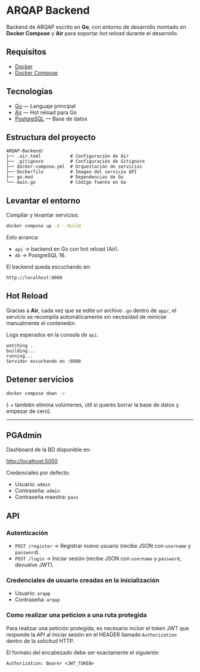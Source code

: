# ARQAP Backend

Backend de ARQAP escrito en **Go**, con entorno de desarrollo montado en **Docker Compose** y **Air** para soportar *hot reload* durante el desarrollo.

## Requisitos

- [Docker](https://www.docker.com/get-started)
- [Docker Compose](https://docs.docker.com/compose/install/)

## Tecnologías

- [Go](https://go.dev/) — Lenguaje principal
- [Air](https://github.com/air-verse/air) — Hot reload para Go
- [PostgreSQL](https://www.postgresql.org/) — Base de datos

## Estructura del proyecto

```
ARQAP-Backend/
├── .air.toml           # Configuración de Air
├── .gitignore          # Configuración de Gitignore
├── docker-compose.yml  # Orquestación de servicios
├── Dockerfile          # Imagen del servicio API
├── go.mod              # Dependencias de Go
└── main.go             # Código fuente en Go

```

## Levantar el entorno

Compilar y levantar servicios:

```bash
docker compose up -d --build
```

Esto arranca:
- `api` → backend en Go con hot reload (Air).
- `db` → PostgreSQL 16.

El backend queda escuchando en:

```
http://localhost:8080
```

## Hot Reload

Gracias a **Air**, cada vez que se edite un archivo `.go` dentro de `app/`, el servicio se recompila automáticamente sin necesidad de reiniciar manualmente el contenedor.

Logs esperados en la consola de `api`:

```
watching .
building...
running...
Servidor escuchando en :8080
```

## Detener servicios

```bash
docker compose down -v
```

(`-v` también elimina volúmenes, útil si querés borrar la base de datos y empezar de cero).

---

## PGAdmin

Dashboard de la BD disponible en:

[http://localhost:5050](http://localhost:5050)

Credenciales por defecto:
- Usuario: `admin`
- Contraseña: `admin`
- Contraseña maestra: `pass`

## API

### Autenticación

- `POST /register` → Registrar nuevo usuario (recibe JSON con `username` y `password`).
- `POST /login` → Iniciar sesión (recibe JSON con `username` y `password`, devuelve JWT).

### Credenciales de usuario creadas en la inicialización
- Usuario: `arqap`
- Contraseña: `arqap`

### Como realizar una peticion a una ruta protegida

Para realizar una petición protegida, es necesario incluir el token JWT que responde la API al iniciar sesión en el HEADER llamado `Authorization` dentro de la solicitud HTTP.

El formato del encabezado debe ser exactamente el siguiente:

```Authorization: Bearer <JWT_TOKEN>```
